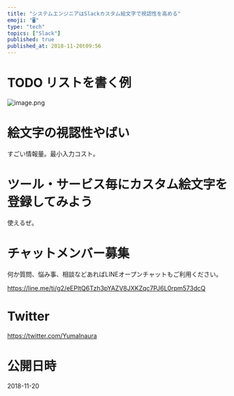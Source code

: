```yaml
---
title: "システムエンジニアはSlackカスタム絵文字で視認性を高める"
emoji: "🖥"
type: "tech"
topics: ["Slack"]
published: true
published_at: 2018-11-20t09:56
---
```


# TODO リストを書く例

![image.png](https://qiita-image-store.s3.amazonaws.com/0/89618/b4583423-6d6e-e0cf-12b9-7eb307871058.png)


# 絵文字の視認性やばい

すごい情報量。最小入力コスト。

# ツール・サービス毎にカスタム絵文字を登録してみよう

使えるぜ。








<!-- Update From Qiita API -->

# チャットメンバー募集


何か質問、悩み事、相談などあればLINEオープンチャットもご利用ください。

https://line.me/ti/g2/eEPltQ6Tzh3pYAZV8JXKZqc7PJ6L0rpm573dcQ





# Twitter


https://twitter.com/YumaInaura


<!-- Update From Qiita API -->



# 公開日時

2018-11-20
